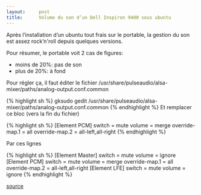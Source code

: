 ```yaml
---
layout:     post
title:      Volume du son d’un Dell Inspiron 9400 sous ubuntu
---
```


Après l’installation d’un ubuntu tout frais sur le portable, la gestion du son est assez rock’n'roll depuis quelques versions.

Pour résumer, le portable voit 2 cas de figures:
* moins de 20%: pas de son
* plus de 20%: à fond

Pour régler ça, il faut éditer le fichier /usr/share/pulseaudio/alsa-mixer/paths/analog-output.conf.common

{% highlight sh %}
gksudo gedit /usr/share/pulseaudio/alsa-mixer/paths/analog-output.conf.common
{% endhighlight %}
Et remplacer ce bloc (vers la fin du fichier)

{% highlight sh %}
[Element PCM]
switch = mute
volume = merge
override-map.1 = all
override-map.2 = all-left,all-right
{% endhighlight %}

Par ces lignes

{% highlight sh %}
[Element Master]
switch = mute
volume = ignore
[Element PCM]
switch = mute
volume = merge
override-map.1 = all
override-map.2 = all-left,all-right
[Element LFE]
switch = mute
volume = ignore
{% endhighlight %}

[source](http://doc.ubuntu-fr.org/dell_inspiron_9400#carte_son)